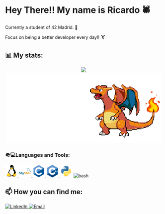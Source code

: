 # Hey There!! My name is Ricardo 🕷️

  Currently a student of 42 Madrid. 💾
  
  Focus on being a better developer every day!! 🏋

## 📊 My stats:
<p align="center">
  <img src="https://github-readme-stats.vercel.app/api?username=rpaparoni&show_icons=true&theme=github_dark&hide_title=true&count_private=true&hide_border=true" style="display:inline-block;" />
  <img src="charizard2.gif" alt="Charizard GIF" style="display:inline-block;" />
</p>


<h3 align="left">🪖💻Languages and Tools:</h3>
<p align="left"> <a href="https://www.linux.org/" target="_blank" rel="noreferrer"> <img src="https://raw.githubusercontent.com/devicons/devicon/master/icons/linux/linux-original.svg" alt="linux" width="40" height="40"/> </a> <a href="https://www.mysql.com/" target="_blank" rel="noreferrer"> <img src="https://raw.githubusercontent.com/devicons/devicon/master/icons/mysql/mysql-original-wordmark.svg" alt="mysql" width="40" height="40"/> </a>  <a href="https://www.cprogramming.com/" target="_blank" rel="noreferrer"> <img src="https://raw.githubusercontent.com/devicons/devicon/master/icons/c/c-original.svg" alt="c" width="40" height="40"/> </a> <a href="https://whref="https://www.python.org"ww.w3schools.com/cpp/" target="_blank" rel="noreferrer"> <img src="https://raw.githubusercontent.com/devicons/devicon/master/icons/cplusplus/cplusplus-original.svg" alt="cplusplus" width="40" height="40"/> </a> <a target="_blank" rel="noreferrer"> <img src="https://raw.githubusercontent.com/devicons/devicon/master/icons/python/python-original.svg" alt="python" width="40" height="40"/> </a> <a target="_blank" rel="noreferrer"> <img src="https://www.vectorlogo.zone/logos/gnu_bash/gnu_bash-icon.svg" alt="bash" width="40" height="40"/> </a> </p>

## 📫 How you can find me:

<div>
  <a href="https://www.linkedin.com/in/ricardo-paparoni/">
    <img src="https://img.shields.io/badge/-LinkedIn-blue?style=for-the-badge&logo=Linkedin&logoColor=white" alt="LinkedIn" width="150" height="40"/>
  </a>
  <a href="mailto:paparoniricardo@gmail.com">
    <img src="https://img.shields.io/badge/Email-Contact-red?style=for-the-badge&logo=gmail&logoColor=white" alt="Email" width="150" height="40"/>
  </a>
</div>



